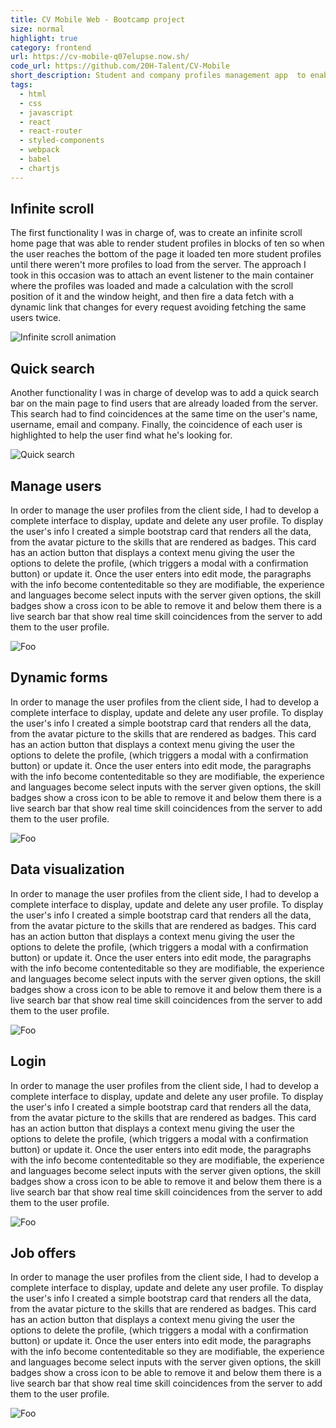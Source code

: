 ```yaml
---
title: CV Mobile Web - Bootcamp project
size: normal
highlight: true
category: frontend
url: https://cv-mobile-q07elupse.now.sh/
code_url: https://github.com/20H-Talent/CV-Mobile
short_description: Student and company profiles management app  to enable connections creating new job opportunities.
tags:
  - html
  - css
  - javascript
  - react
  - react-router
  - styled-components
  - webpack
  - babel
  - chartjs
---
```


## Infinite scroll

The first functionality I was in charge of, was to create an infinite scroll home page that was able to render student profiles in blocks of ten so when the user reaches the bottom of the page it loaded ten more student profiles until there weren't more profiles to load from the server. The approach I took in this occasion was to attach an event listener to the main container where the profiles was loaded and made a calculation with the scroll position of it and the window height, and then fire a data fetch with a dynamic link that changes for every request avoiding fetching the same users twice.

<img src="/assets/images/projects/cv-mobile-web/infinite-scroll.gif" loading="lazy" alt="Infinite scroll animation" />

## Quick search

Another functionality I was in charge of develop was to add a quick search bar on the main page to find users that are already loaded from the server. This search had to find coincidences at the same time on the user's name, username, email and company. Finally, the coincidence of each user is highlighted to help the user find what he's looking for.

<img src="/assets/images/projects/cv-mobile-web/quick-search.gif" loading="lazy" alt="Quick search" />

## Manage users

In order to manage the user profiles from the client side, I had to develop a complete interface to display, update and delete any user profile. To display the user's info I created a simple bootstrap card that renders all the data, from the avatar picture to the skills that are rendered as badges. This card has an action button that displays a context menu giving the user the options to delete the profile, (which triggers a modal with a confirmation button) or update it. Once the user enters into edit mode, the paragraphs with the info become contenteditable so they are modifiable, the experience and languages become select inputs with the server given options, the skill badges show a cross icon to be able to remove it and below them there is a live search bar that show real time skill coincidences from the server to add them to the user profile.

<img src="/assets/images/projects/cv-mobile-web/manage-users.gif" loading="lazy" alt="Foo" />

## Dynamic forms

In order to manage the user profiles from the client side, I had to develop a complete interface to display, update and delete any user profile. To display the user's info I created a simple bootstrap card that renders all the data, from the avatar picture to the skills that are rendered as badges. This card has an action button that displays a context menu giving the user the options to delete the profile, (which triggers a modal with a confirmation button) or update it. Once the user enters into edit mode, the paragraphs with the info become contenteditable so they are modifiable, the experience and languages become select inputs with the server given options, the skill badges show a cross icon to be able to remove it and below them there is a live search bar that show real time skill coincidences from the server to add them to the user profile.

<img src="/assets/images/projects/cv-mobile-web/surveys.gif" loading="lazy" alt="Foo" />

## Data visualization

In order to manage the user profiles from the client side, I had to develop a complete interface to display, update and delete any user profile. To display the user's info I created a simple bootstrap card that renders all the data, from the avatar picture to the skills that are rendered as badges. This card has an action button that displays a context menu giving the user the options to delete the profile, (which triggers a modal with a confirmation button) or update it. Once the user enters into edit mode, the paragraphs with the info become contenteditable so they are modifiable, the experience and languages become select inputs with the server given options, the skill badges show a cross icon to be able to remove it and below them there is a live search bar that show real time skill coincidences from the server to add them to the user profile.

<img src="/assets/images/projects/cv-mobile-web/summaries.gif" loading="lazy" alt="Foo" />

## Login

In order to manage the user profiles from the client side, I had to develop a complete interface to display, update and delete any user profile. To display the user's info I created a simple bootstrap card that renders all the data, from the avatar picture to the skills that are rendered as badges. This card has an action button that displays a context menu giving the user the options to delete the profile, (which triggers a modal with a confirmation button) or update it. Once the user enters into edit mode, the paragraphs with the info become contenteditable so they are modifiable, the experience and languages become select inputs with the server given options, the skill badges show a cross icon to be able to remove it and below them there is a live search bar that show real time skill coincidences from the server to add them to the user profile.

<img src="/assets/images/projects/cv-mobile-web/login-page.gif" loading="lazy" alt="Foo" />

## Job offers

In order to manage the user profiles from the client side, I had to develop a complete interface to display, update and delete any user profile. To display the user's info I created a simple bootstrap card that renders all the data, from the avatar picture to the skills that are rendered as badges. This card has an action button that displays a context menu giving the user the options to delete the profile, (which triggers a modal with a confirmation button) or update it. Once the user enters into edit mode, the paragraphs with the info become contenteditable so they are modifiable, the experience and languages become select inputs with the server given options, the skill badges show a cross icon to be able to remove it and below them there is a live search bar that show real time skill coincidences from the server to add them to the user profile.

<img src="/assets/images/projects/cv-mobile-web/add-offer.gif" loading="lazy" alt="Foo" />
